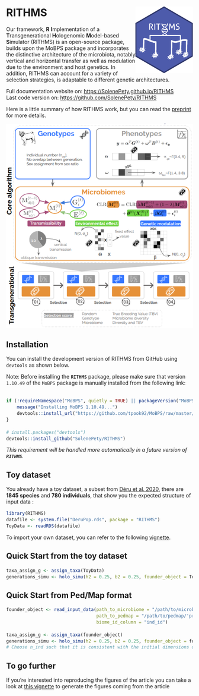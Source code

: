 
<!-- README.md is generated from README.Rmd. Please edit that file -->

# RITHMS <img src="man/figures/hex_rithms.png" align="right" width="155" height="180"/>

<!-- badges: start -->

Our framework, **R** **I**mplementation of a **T**ransgenerational
**H**ologenomic **M**odel-based **S**imulator (RITHMS) is an open-source
package, builds upon the MoBPS package and incorporates the distinctive
architecture of the microbiota, notably vertical and horizontal transfer
as well as modulation due to the environment and host genetics. In
addition, RITHMS can account for a variety of selection strategies, is
adaptable to different genetic architectures. <!-- badges: end -->

Full documentation website on: <https://SolenePety.github.io/RITHMS>  
Last code version on: <https://github.com/SolenePety/RITHMS>

Here is a little summary of how RITHMS work, but you can read the
[preprint](https://arxiv.org/abs/2502.07366) for more details.

![](man/figures/core_algorithm.png)

## Installation

You can install the development version of RITHMS from GitHub using
`devtools` as shown below.

Note: Before installing the **`RITHMS`** package, please make sure that
version `1.10.49` of the `MoBPS` package is manually installed from the
following link:

``` r

if (!requireNamespace("MoBPS", quietly = TRUE) || packageVersion("MoBPS") != "1.10.49") {
    message("Installing MoBPS 1.10.49...")
    devtools::install_url("https://github.com/tpook92/MoBPS/raw/master/Previous%20versions/MoBPS_1.10.49.tar.gz")
}

# install.packages("devtools")
devtools::install_github("SolenePety/RITHMS")
```

*This requirement will be handled more automatically in a future version
of **`RITHMS`**.*

## Toy dataset

You already have a toy dataset, a subset from [Déru et
al. 2020](https://pmc.ncbi.nlm.nih.gov/articles/PMC7538339/), there are
**1845 species** and **780 individuals**, that show you the expected
structure of input data :

``` r
library(RITHMS)
datafile <- system.file("DeruPop.rds", package = "RITHMS")
ToyData <- readRDS(datafile)
```

To import your own dataset, you can refer to the following
[vignette](https://solenepety.github.io/RITHMS/articles/import-data.html).

## Quick Start from the toy dataset

``` r
taxa_assign_g <- assign_taxa(ToyData)
generations_simu <- holo_simu(h2 = 0.25, b2 = 0.25, founder_object = ToyData, n_clust = taxa_assign_g)
```

## Quick Start from Ped/Map format

``` r
founder_object <- read_input_data(path_to_microbiome = "/path/to/microbiome.txt",
                                  path_to_pedmap = "/path/to/pedmap/'prefix'",
                                  biome_id_column = "ind_id")

taxa_assign_g <- assign_taxa(founder_object)
generations_simu <- holo_simu(h2 = 0.25, b2 = 0.25, founder_object = founder_object, n_clust = taxa_assign_g, n_ind = 500)
# Choose n_ind such that it is consistent with the initial dimensions of your data set
```

## To go further

If you’re interested into reproducing the figures of the article you can
take a look at [this
vignette](https://solenepety.github.io/RITHMS/articles/generate-figures.html#fine-selection-of-h2_d-b2-and-selection-schemes)
to generate the figures coming from the article
